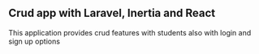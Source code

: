 <h2>Crud app with Laravel, Inertia and React</h2>
<p>This application provides crud features with students also with login and sign up options</p>
